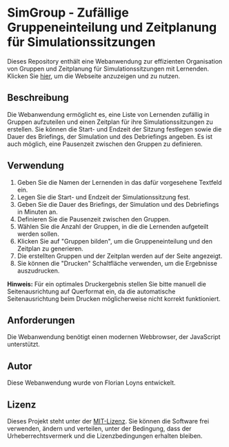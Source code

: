 # SimGroup - Zufällige Gruppeneinteilung und Zeitplanung für Simulationssitzungen

Dieses Repository enthält eine Webanwendung zur effizienten Organisation von Gruppen und Zeitplanung für Simulationssitzungen mit Lernenden. Klicken Sie [hier](http://htmlpreview.github.io/?https://github.com/SimuZen/SimGroup/blob/main/index.html), um die Webseite anzuzeigen und zu nutzen.

## Beschreibung

Die Webanwendung ermöglicht es, eine Liste von Lernenden zufällig in Gruppen aufzuteilen und einen Zeitplan für ihre Simulationssitzungen zu erstellen. Sie können die Start- und Endzeit der Sitzung festlegen sowie die Dauer des Briefings, der Simulation und des Debriefings angeben. Es ist auch möglich, eine Pausenzeit zwischen den Gruppen zu definieren.

## Verwendung

1. Geben Sie die Namen der Lernenden in das dafür vorgesehene Textfeld ein.
2. Legen Sie die Start- und Endzeit der Simulationssitzung fest.
3. Geben Sie die Dauer des Briefings, der Simulation und des Debriefings in Minuten an.
4. Definieren Sie die Pausenzeit zwischen den Gruppen.
5. Wählen Sie die Anzahl der Gruppen, in die die Lernenden aufgeteilt werden sollen.
6. Klicken Sie auf "Gruppen bilden", um die Gruppeneinteilung und den Zeitplan zu generieren.
7. Die erstellten Gruppen und der Zeitplan werden auf der Seite angezeigt.
8. Sie können die "Drucken" Schaltfläche verwenden, um die Ergebnisse auszudrucken.

**Hinweis:** Für ein optimales Druckergebnis stellen Sie bitte manuell die Seitenausrichtung auf Querformat ein, da die automatische Seitenausrichtung beim Drucken möglicherweise nicht korrekt funktioniert.

## Anforderungen

Die Webanwendung benötigt einen modernen Webbrowser, der JavaScript unterstützt.

## Autor

Diese Webanwendung wurde von Florian Loyns entwickelt.

## Lizenz

Dieses Projekt steht unter der [MIT-Lizenz](https://github.com/IhrBenutzername/SimGroup-Zufällige-Gruppeneinteilung/blob/main/LICENSE). Sie können die Software frei verwenden, ändern und verteilen, unter der Bedingung, dass der Urheberrechtsvermerk und die Lizenzbedingungen erhalten bleiben.
